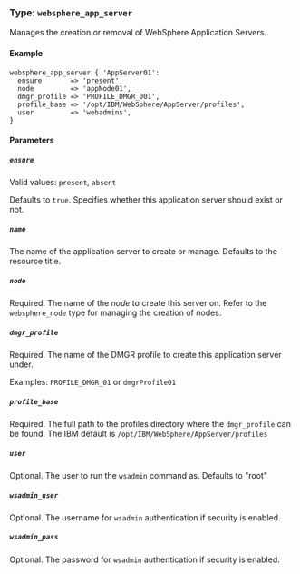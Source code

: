 ### Type: `websphere_app_server`

Manages the creation or removal of WebSphere Application Servers.

#### Example

```puppet
websphere_app_server { 'AppServer01':
  ensure       => 'present',
  node         => 'appNode01',
  dmgr_profile => 'PROFILE_DMGR_001',
  profile_base => '/opt/IBM/WebSphere/AppServer/profiles',
  user         => 'webadmins',
}
```

#### Parameters

##### `ensure`

Valid values: `present`, `absent`

Defaults to `true`.  Specifies whether this application server should exist or
not.

##### `name`

The name of the application server to create or manage.  Defaults to the
resource title.

##### `node`

Required. The name of the _node_ to create this server on.  Refer to the
`websphere_node` type for managing the creation of nodes.

##### `dmgr_profile`

Required. The name of the DMGR profile to create this application server under.

Examples: `PROFILE_DMGR_01` or `dmgrProfile01`

##### `profile_base`

Required. The full path to the profiles directory where the `dmgr_profile` can
be found.  The IBM default is `/opt/IBM/WebSphere/AppServer/profiles`

##### `user`

Optional. The user to run the `wsadmin` command as. Defaults to "root"

##### `wsadmin_user`

Optional. The username for `wsadmin` authentication if security is enabled.

##### `wsadmin_pass`

Optional. The password for `wsadmin` authentication if security is enabled.
